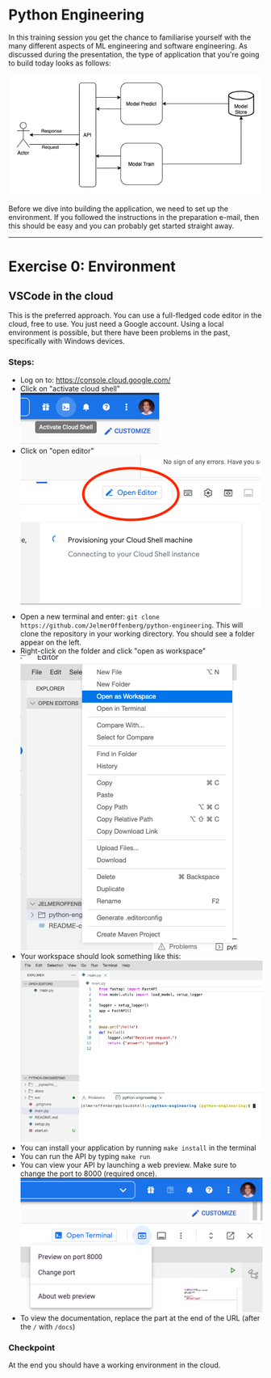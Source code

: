 # Python Engineering
In this training session you get the chance to familiarise yourself with the many different aspects of ML engineering and software engineering.
As discussed during the presentation, the type of application that you're going to build today looks as follows:

![application](docs/model-api.png)

Before we dive into building the application, we need to set up the environment. If you followed the instructions in the preparation e-mail, then this should be easy
and you can probably get started straight away. 

---
# Exercise 0: Environment

## VSCode in the cloud
This is the preferred approach. You can use a full-fledged code editor in the cloud, free to use. You just need a Google account. Using a local environment is possible, but there have been problems in the past, specifically with Windows devices.

### Steps:
- Log on to: https://console.cloud.google.com/
- Click on "activate cloud shell" <br> ![cloud-shell](docs/cloud-shell.png)<br>
- Click on "open editor" <br> ![open-editor](docs/open-editor.png)<br>
- Open a new terminal and enter: `git clone https://github.com/JelmerOffenberg/python-engineering`. This will clone the repository in your working directory. You should see a folder appear on the left.
- Right-click on the folder and click "open as workspace" <br> ![open-workspace](docs/open-workspace.png)<br>
- Your workspace should look something like this: <br> ![cloud-environment](docs/cloud-environment.png)<br>
- You can install your application by running `make install` in the terminal
- You can run the API by typing `make run`
- You can view your API by launching a web preview. Make sure to change the port to 8000 (required once). <br> ![expose-api](docs/expose-api.png)
- To view the documentation, replace the part at the end of the URL (after the `/` with `/docs`)

### Checkpoint
At the end you should have a working environment in the cloud.
